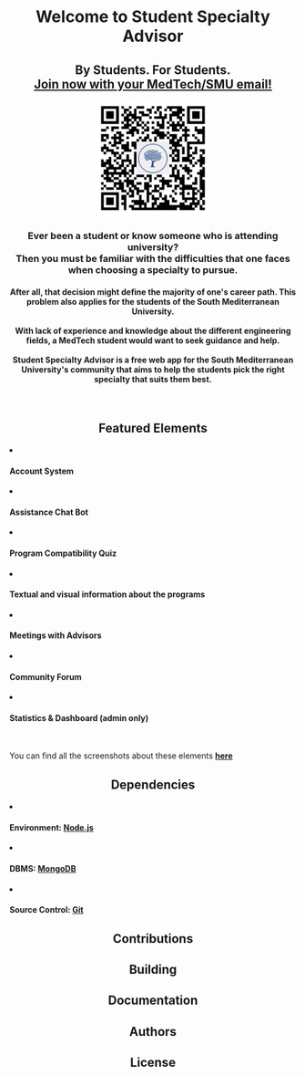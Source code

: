 <h1 align="center">Welcome to Student Specialty Advisor</h1>
<h2 align="center">By Students. For Students.
  <br/>
  <a href="https://student-specialty-advisor.herokuapp.com">Join now with your MedTech/SMU email!</a></h2>
<p align="center">
    <img width="200px" src="/client/src/assets/art/logo/qr-code.png"></img>
</p>
<h3 align="center">
Ever been a student or know someone who is attending university?<br/>
Then you must be familiar with the difficulties that one faces when choosing a specialty to pursue.<br/>
</h3>
<h4 align="center">
After all, that decision might define the majority of one's career path. This problem also applies for the students of the South Mediterranean University.<br/><br/>
With lack of experience and knowledge about the different engineering fields, a MedTech student would want to seek guidance and help.<br/><br/>
Student Specialty Advisor is a free web app for the South Mediterranean University's community that aims to help the students pick the right specialty that suits them best.
</h4><br/>
<h2 align="center">Featured Elements</h2>
<li>
  <h4>Account System</h4>
</li>
<li>
  <h4>Assistance Chat Bot</h4>
</li>
<li>
  <h4>Program Compatibility Quiz</h4>
</li>
<li>
  <h4>Textual and visual information about the programs</h4>
</li>
<li> 
  <h4>Meetings with Advisors</h4>
</li>
<li>
  <h4>Community Forum</h4>
</li>
<li>
  <h4>Statistics & Dashboard (admin only)</h4>
</li>
<br/>
<p>You can find all the screenshots about these elements <a href="/client/src/assets/art/screenshots"><strong>here</strong></a></p>
<h2 align="center">Dependencies</h2>
<li>
  <h4>Environment: <a href="https://nodejs.org/en/download">Node.js</a></h4>  
</li>
<li>
  <h4>DBMS: <a href="https://www.mongodb.com/try/download/community">MongoDB</a></h4>  
</li>
<li>
  <h4>Source Control: <a href="https://git-scm.com/downloads">Git</a></h4>  
</li>
<h2 align="center">Contributions</h2>
<h2 align="center">Building</h2>
<h2 align="center">Documentation</h2>
<h2 align="center">Authors</h2>
<h2 align="center">License</h2>
